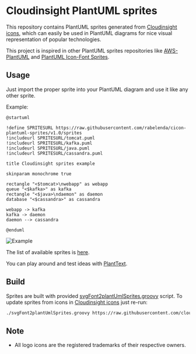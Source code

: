# Cloudinsight PlantUML sprites

This repository contains PlantUML sprites generated from [Cloudinsight icons](https://github.com/cloudinsight/cicon), which can easily be used in PlantUML diagrams for nice visual representation of popular technologies.

This project is inspired in other PlantUML sprites repositories like [AWS-PlantUML](https://github.com/milo-minderbinder/AWS-PlantUML) and [PlantUML Icon-Font Sprites](https://github.com/tupadr3/plantuml-icon-font-sprites).

## Usage

Just import the proper sprite into your PlantUML diagram and use it like any other sprite.

Example:

```
@startuml

!define SPRITESURL https://raw.githubusercontent.com/rabelenda/cicon-plantuml-sprites/v1.0/sprites
!includeurl SPRITESURL/tomcat.puml
!includeurl SPRITESURL/kafka.puml
!includeurl SPRITESURL/java.puml
!includeurl SPRITESURL/cassandra.puml

title Cloudinsight sprites example

skinparam monochrome true

rectangle "<$tomcat>\nwebapp" as webapp
queue "<$kafka>" as kafka
rectangle "<$java>\ndaemon" as daemon
database "<$cassandra>" as cassandra

webapp -> kafka
kafka -> daemon
daemon --> cassandra 

@enduml
```

![Example](http://www.plantuml.com/plantuml/png/VO-_JiCm4CPtFuLRiIQ15Q6g4c90Oa0jR2mN-zgOs6TZdriU7zU98XZeOj-VttrttpOnHCxE2h7IU324Sl-wUtvxsh_lNkJ07D9zrqKujqV3G-vpmgWyCHAtohlIwT4YQUYKAVKcMA2BN9D2D8ofEzsrjzsSY9KXPRF67EslDHrxfu3RKER-GqOuZ72L-8JJTK11Ia0wpfHWmnRbe_LP6qhcEB2SxvJu3IvO52ADXW94SD9vycg8tg7ac4ihecAWOv5OFznC3ZOVTCOUGbXBI78AnLV6N9bgOLDRDVohS3c_p6l0igb2KoWqCFIGAhHOc6IML8XfcMmsitPzIxger4ysfR9CII6sI3ex-mC0)

The list of available sprites is [here](sprites-list.md).

You can play around and test ideas with [PlantText](https://www.planttext.com/).

## Build

Sprites are built with provided [svgFont2plantUmlSprites.groovy](svgFont2plantUmlSprites.groovy) script. To update sprites from icons in [Cloudinsight icons](https://github.com/cloudinsight/cicon) just re-run:

```bash
./svgFont2plantUmlSprites.groovy https://raw.githubusercontent.com/cloudinsight/cicon/master/iconfont.svg
```

## Note

* All logo icons are the registered trademarks of their respective owners.
